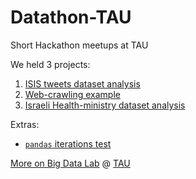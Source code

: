 # Datathon-TAU


Short Hackathon meetups at TAU

We held 3 projects:
1. [ISIS tweets dataset analysis](/14.7%20ISIS%20tweets/ISIS.ipynb)
2. [Web-crawling example](/11.8%20crawler/Web%20Crawler.ipynb)
3. [Israeli Health-ministry dataset analysis](/29.9%20Health/codes/Health-Dima-270916.ipynb)


Extras:
* [``pandas`` iterations test](https://github.com/dimgold/Datathon-TAU/blob/master/7.6%20Pandas%20iterations%20test/Pandas_Iterations.ipynb)

[More on Big Data Lab](http://bigdatalab.tau.ac.il/research/) @ [TAU](https://english.tau.ac.il/)
